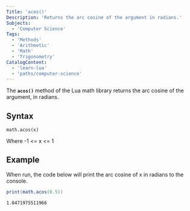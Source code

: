 ```yaml
---
Title: 'acos()'
Description: 'Returns the arc cosine of the argument in radians.'
Subjects:
  - 'Computer Science'
Tags:
  - 'Methods'
  - 'Arithmetic'
  - 'Math'
  - 'Trigonometry'
CatalogContent:
  - 'learn-lua'
  - 'paths/computer-science'
---
```


The **`acos()`** method of the Lua math library returns the arc cosine of the argument, in radians.

## Syntax

```pseudo
math.acos(x)
```
Where -1 <= x <= 1

## Example

When run, the code below will print the arc cosine of x in radians to the console.
```lua
print(math.acos(0.5))
```

```shell
1.0471975511966
```


